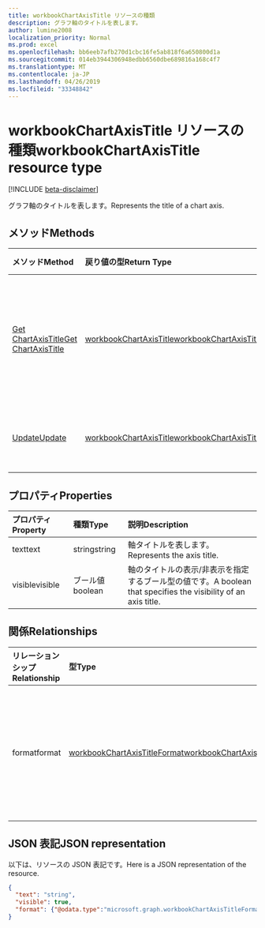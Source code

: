 ```yaml
---
title: workbookChartAxisTitle リソースの種類
description: グラフ軸のタイトルを表します。
author: lumine2008
localization_priority: Normal
ms.prod: excel
ms.openlocfilehash: bb6eeb7afb270d1cbc16fe5ab818f6a650800d1a
ms.sourcegitcommit: 014eb3944306948edbb6560dbe689816a168c4f7
ms.translationtype: MT
ms.contentlocale: ja-JP
ms.lasthandoff: 04/26/2019
ms.locfileid: "33348842"
---
```

# <a name="workbookchartaxistitle-resource-type"></a><span data-ttu-id="fab4a-103">workbookChartAxisTitle リソースの種類</span><span class="sxs-lookup"><span data-stu-id="fab4a-103">workbookChartAxisTitle resource type</span></span>

[!INCLUDE [beta-disclaimer](../../includes/beta-disclaimer.md)]

<span data-ttu-id="fab4a-104">グラフ軸のタイトルを表します。</span><span class="sxs-lookup"><span data-stu-id="fab4a-104">Represents the title of a chart axis.</span></span>


## <a name="methods"></a><span data-ttu-id="fab4a-105">メソッド</span><span class="sxs-lookup"><span data-stu-id="fab4a-105">Methods</span></span>

| <span data-ttu-id="fab4a-106">メソッド</span><span class="sxs-lookup"><span data-stu-id="fab4a-106">Method</span></span>           | <span data-ttu-id="fab4a-107">戻り値の型</span><span class="sxs-lookup"><span data-stu-id="fab4a-107">Return Type</span></span>    |<span data-ttu-id="fab4a-108">説明</span><span class="sxs-lookup"><span data-stu-id="fab4a-108">Description</span></span>|
|:---------------|:--------|:----------|
|[<span data-ttu-id="fab4a-109">Get ChartAxisTitle</span><span class="sxs-lookup"><span data-stu-id="fab4a-109">Get ChartAxisTitle</span></span>](../api/chartaxistitle-get.md) | [<span data-ttu-id="fab4a-110">workbookChartAxisTitle</span><span class="sxs-lookup"><span data-stu-id="fab4a-110">workbookChartAxisTitle</span></span>](workbookchartaxistitle.md) |<span data-ttu-id="fab4a-111">chartAxisTitle オブジェクトのプロパティと関係を読み取ります。</span><span class="sxs-lookup"><span data-stu-id="fab4a-111">Read properties and relationships of chartAxisTitle object.</span></span>|
|[<span data-ttu-id="fab4a-112">Update</span><span class="sxs-lookup"><span data-stu-id="fab4a-112">Update</span></span>](../api/chartaxistitle-update.md) | [<span data-ttu-id="fab4a-113">workbookChartAxisTitle</span><span class="sxs-lookup"><span data-stu-id="fab4a-113">workbookChartAxisTitle</span></span>](workbookchartaxistitle.md)    |<span data-ttu-id="fab4a-114">ChartAxisTitle オブジェクトを更新します。</span><span class="sxs-lookup"><span data-stu-id="fab4a-114">Update ChartAxisTitle object.</span></span> |

## <a name="properties"></a><span data-ttu-id="fab4a-115">プロパティ</span><span class="sxs-lookup"><span data-stu-id="fab4a-115">Properties</span></span>
| <span data-ttu-id="fab4a-116">プロパティ</span><span class="sxs-lookup"><span data-stu-id="fab4a-116">Property</span></span>     | <span data-ttu-id="fab4a-117">種類</span><span class="sxs-lookup"><span data-stu-id="fab4a-117">Type</span></span>   |<span data-ttu-id="fab4a-118">説明</span><span class="sxs-lookup"><span data-stu-id="fab4a-118">Description</span></span>|
|:---------------|:--------|:----------|
|<span data-ttu-id="fab4a-119">text</span><span class="sxs-lookup"><span data-stu-id="fab4a-119">text</span></span>|<span data-ttu-id="fab4a-120">string</span><span class="sxs-lookup"><span data-stu-id="fab4a-120">string</span></span>|<span data-ttu-id="fab4a-121">軸タイトルを表します。</span><span class="sxs-lookup"><span data-stu-id="fab4a-121">Represents the axis title.</span></span>|
|<span data-ttu-id="fab4a-122">visible</span><span class="sxs-lookup"><span data-stu-id="fab4a-122">visible</span></span>|<span data-ttu-id="fab4a-123">ブール値</span><span class="sxs-lookup"><span data-stu-id="fab4a-123">boolean</span></span>|<span data-ttu-id="fab4a-124">軸のタイトルの表示/非表示を指定するブール型の値です。</span><span class="sxs-lookup"><span data-stu-id="fab4a-124">A boolean that specifies the visibility of an axis title.</span></span>|

## <a name="relationships"></a><span data-ttu-id="fab4a-125">関係</span><span class="sxs-lookup"><span data-stu-id="fab4a-125">Relationships</span></span>
| <span data-ttu-id="fab4a-126">リレーションシップ</span><span class="sxs-lookup"><span data-stu-id="fab4a-126">Relationship</span></span> | <span data-ttu-id="fab4a-127">型</span><span class="sxs-lookup"><span data-stu-id="fab4a-127">Type</span></span>   |<span data-ttu-id="fab4a-128">説明</span><span class="sxs-lookup"><span data-stu-id="fab4a-128">Description</span></span>|
|:---------------|:--------|:----------|
|<span data-ttu-id="fab4a-129">format</span><span class="sxs-lookup"><span data-stu-id="fab4a-129">format</span></span>|[<span data-ttu-id="fab4a-130">workbookChartAxisTitleFormat</span><span class="sxs-lookup"><span data-stu-id="fab4a-130">workbookChartAxisTitleFormat</span></span>](workbookchartaxistitleformat.md)|<span data-ttu-id="fab4a-131">グラフ軸のタイトルの書式設定を表します。</span><span class="sxs-lookup"><span data-stu-id="fab4a-131">Represents the formatting of chart axis title.</span></span> <span data-ttu-id="fab4a-132">読み取り専用です。</span><span class="sxs-lookup"><span data-stu-id="fab4a-132">Read-only.</span></span>|

## <a name="json-representation"></a><span data-ttu-id="fab4a-133">JSON 表記</span><span class="sxs-lookup"><span data-stu-id="fab4a-133">JSON representation</span></span>

<span data-ttu-id="fab4a-134">以下は、リソースの JSON 表記です。</span><span class="sxs-lookup"><span data-stu-id="fab4a-134">Here is a JSON representation of the resource.</span></span>

<!--{
  "blockType": "resource",
  "baseType": "microsoft.graph.entity",
  "optionalProperties": [
    "format"
    ],
  "@odata.type": "microsoft.graph.workbookChartAxisTitle"
}-->

```json
{
  "text": "string",
  "visible": true,
  "format": {"@odata.type":"microsoft.graph.workbookChartAxisTitleFormat"}
}

```

<!-- uuid: 8fcb5dbc-d5aa-4681-8e31-b001d5168d79
2015-10-25 14:57:30 UTC -->
<!--
{
  "type": "#page.annotation",
  "description": "ChartAxisTitle resource",
  "keywords": "",
  "section": "documentation",
  "tocPath": "",
  "suppressions": []
}
-->
